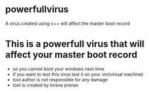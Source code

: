 # powerfullvirus
A virus created using c++ will affect the master boot record
# This is a powerfull virus that will affect your master boot record
- so you cannot boot your windows next time
- if you want to test this virus test it on your vm(virtual machine)
- tool author is not responsible for any damage
- tool is created by krisna pranav
